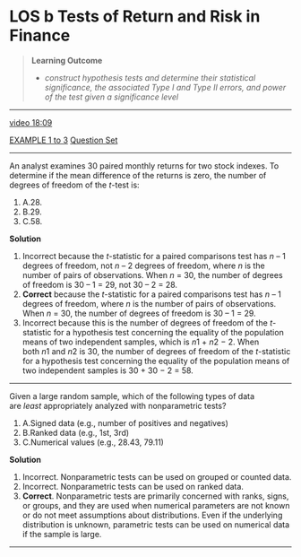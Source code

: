# LOS b Tests of Return and Risk in Finance

> **Learning Outcome**
> 
> - *construct hypothesis tests and determine their statistical significance, the associated Type I and Type II errors, and power of the test given a significance level*

---

[video 18:09](https://www.markmeldrum.com/courses/2025-level-i/lessons/2025-l1-quantitative-methods/topic/2025-l1-qm-lm8-video/)

[EXAMPLE 1 to 3](https://study.cfainstitute.org/app/cfa-program-level-i-for-august-2025#read/section/tests-of-return-and-risk-in-finance-1) [Question Set](https://study.cfainstitute.org/app/cfa-program-level-i-for-august-2025#read/section/tests-of-return-and-risk-in-finance-1)

---

An analyst examines 30 paired monthly returns for two stock indexes. To determine if the mean difference of the returns is zero, the number of degrees of freedom of the *t*-test is:

1. A.28.
2. B.29.
3. C.58.

**Solution**
1. Incorrect because the *t*-statistic for a paired comparisons test has *n* – 1 degrees of freedom, not *n* – 2 degrees of freedom, where *n* is the number of pairs of observations. When *n* = 30, the number of degrees of freedom is 30 – 1 = 29, not 30 – 2 = 28.
2. **Correct** because the *t*-statistic for a paired comparisons test has *n* – 1 degrees of freedom, where *n* is the number of pairs of observations. When *n* = 30, the number of degrees of freedom is 30 – 1 = 29.
3. Incorrect because this is the number of degrees of freedom of the *t*-statistic for a hypothesis test concerning the equality of the population means of two independent samples, which is *n*1 + *n*2 − 2. When both *n*1 and *n*2 is 30, the number of degrees of freedom of the *t*-statistic for a hypothesis test concerning the equality of the population means of two independent samples is 30 + 30 − 2 = 58.

---

Given a large random sample, which of the following types of data are *least* appropriately analyzed with nonparametric tests?

1. A.Signed data (e.g., number of positives and negatives)
2. B.Ranked data (e.g., 1st, 3rd)
3. C.Numerical values (e.g., 28.43, 79.11)

**Solution**
1. Incorrect. Nonparametric tests can be used on grouped or counted data.
2. Incorrect. Nonparametric tests can be used on ranked data.
3. **Correct**. Nonparametric tests are primarily concerned with ranks, signs, or groups, and they are used when numerical parameters are not known or do not meet assumptions about distributions. Even if the underlying distribution is unknown, parametric tests can be used on numerical data if the sample is large.

---
